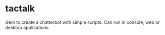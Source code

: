 # tactalk
Gem to create a chatterbot with simple scripts. Can run in console, web or desktop applications.
